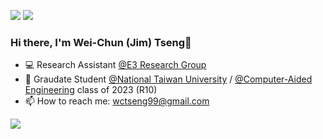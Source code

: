 

[<img src="https://img.shields.io/badge/linkedin-%230077B5.svg?&style=for-the-badge&logo=linkedin&logoColor=white" />](https://www.linkedin.com/in/wctseng)
[<img src="https://img.shields.io/badge/Medium-12100E?style=for-the-badge&logo=medium&logoColor=white" />](https://medium.com/@wctseng99)

### Hi there, I'm Wei-Chun (Jim) Tseng👋

- 💻 Research Assistant [@E3 Research Group](https://www.e3group.caece.net)
- 🏢 Graudate Student [@National Taiwan University](https://www.ntu.edu.tw/) / [@Computer-Aided Engineering](https://www.caece.net/) class of 2023 (R10)
- 📫 How to reach me: wctseng99@gmail.com


![](https://komarev.com/ghpvc/?username=wctseng99)

